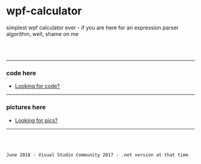 # wpf-calculator
simplest wpf calculator ever - if you are here for an expression parser algorithm, well, shame on me

</br>
</br>

---

 ### code here
  - [Looking for code?](src/Calculator)
  
----

 ### pictures here
  - [Looking for pics?](prev/)

----

</br>
</br>

`June 2018 - Visual Studio Community 2017 - .net version at that time`
